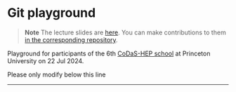 # Git playground

> **Note**
> The lecture slides are [here](https://klieret.github.io/collaborative-programming-github/1).
> You can make contributions to them [in the corresponding repository](https://github.com/klieret/collaborative-programming-github/).

Playground for participants of the 6th [CoDaS-HEP school](https://codas-hep.org/) at Princeton University on 22 Jul 2024.

Please only modify below this line

---
